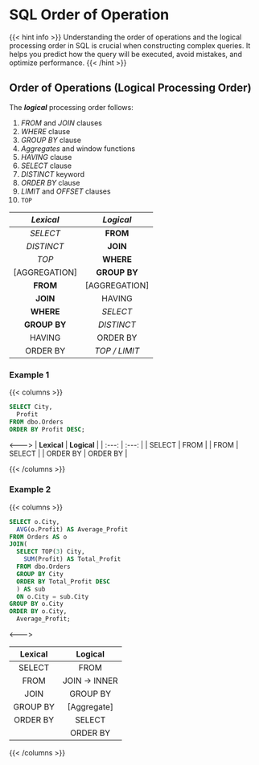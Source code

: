 # SQL Order of Operation

{{< hint info >}}
Understanding the order of operations and the logical processing order in SQL is crucial when constructing complex queries. It helps you predict how the query will be executed, avoid mistakes, and optimize performance.
{{< /hint >}}

## Order of Operations (Logical Processing Order)

The ***logical*** processing order follows:

1. *FROM* and *JOIN* clauses
2. *WHERE* clause
3. *GROUP BY* clause
4. *Aggregates* and window functions
5. *HAVING* clause
6. *SELECT* clause
7. *DISTINCT* keyword
8. *ORDER BY* clause
9. *LIMIT* and *OFFSET* clauses
10. `TOP`

| ***Lexical*** | ***Logical*** |
| :---: | :---: |
| *SELECT* | **FROM** |
| *DISTINCT* | **JOIN** |
| *TOP* | **WHERE** |
| [AGGREGATION] | **GROUP BY** |
| **FROM** | [AGGREGATION] |
| **JOIN** | HAVING |
| **WHERE** | *SELECT* |
| **GROUP BY** | *DISTINCT* |
| HAVING | ORDER BY |
| ORDER BY | *TOP / LIMIT* |

### Example 1

{{< columns >}}
```sql
SELECT City,
  Profit
FROM dbo.Orders
ORDER BY Profit DESC;
```
<--->
| **Lexical** | **Logical** |
| :---: | :---: |
| SELECT | FROM |
| FROM | SELECT |
| ORDER BY | ORDER BY |

{{< /columns >}}

### Example 2

{{< columns >}}
```sql
SELECT o.City,
  AVG(o.Profit) AS Average_Profit
FROM Orders AS o
JOIN(
  SELECT TOP(3) City,
    SUM(Profit) AS Total_Profit
  FROM dbo.Orders
  GROUP BY City
  ORDER BY Total_Profit DESC
  ) AS sub
  ON o.City = sub.City
GROUP BY o.City
ORDER BY o.City,
  Average_Profit;
```

<--->

| **Lexical** | **Logical** |
| :---:        | :---:       |
| SELECT | FROM |
| FROM | JOIN -> INNER |
| JOIN | GROUP BY |
| GROUP BY | [Aggregate] |
| ORDER BY | SELECT |
|         | ORDER BY |

{{< /columns >}}